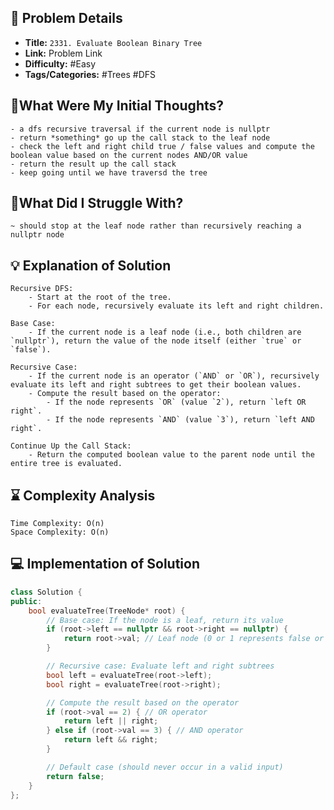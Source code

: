 ## 📝 Problem Details

- **Title:** `2331. Evaluate Boolean Binary Tree`
- **Link:** Problem Link
- **Difficulty:** #Easy 
- **Tags/Categories:** #Trees #DFS 

## 💭What Were My Initial Thoughts?

```
- a dfs recursive traversal if the current node is nullptr
- return *something* go up the call stack to the leaf node
- check the left and right child true / false values and compute the boolean value based on the current nodes AND/OR value 
- return the result up the call stack 
- keep going until we have traversd the tree
```

## 🤔What Did I Struggle With?

```
~ should stop at the leaf node rather than recursively reaching a nullptr node
```

## 💡 Explanation of Solution

```
Recursive DFS:
    - Start at the root of the tree.
    - For each node, recursively evaluate its left and right children.

Base Case:    
    - If the current node is a leaf node (i.e., both children are `nullptr`), return the value of the node itself (either `true` or `false`).

Recursive Case:    
    - If the current node is an operator (`AND` or `OR`), recursively evaluate its left and right subtrees to get their boolean values.
    - Compute the result based on the operator:
        - If the node represents `OR` (value `2`), return `left OR right`.
        - If the node represents `AND` (value `3`), return `left AND right`.

Continue Up the Call Stack:
    - Return the computed boolean value to the parent node until the entire tree is evaluated.
```

## ⌛ Complexity Analysis

```
Time Complexity: O(n)
Space Complexity: O(n)
```

## 💻 Implementation of Solution

```cpp
class Solution {
public:
    bool evaluateTree(TreeNode* root) {
        // Base case: If the node is a leaf, return its value
        if (root->left == nullptr && root->right == nullptr) {
            return root->val; // Leaf node (0 or 1 represents false or true)
        }

        // Recursive case: Evaluate left and right subtrees
        bool left = evaluateTree(root->left);
        bool right = evaluateTree(root->right);

        // Compute the result based on the operator
        if (root->val == 2) { // OR operator
            return left || right;
        } else if (root->val == 3) { // AND operator
            return left && right;
        }

        // Default case (should never occur in a valid input)
        return false;
    }
};
```